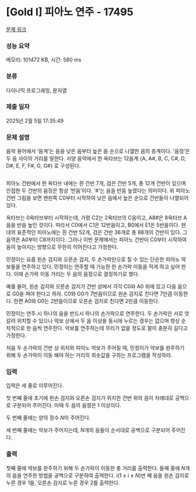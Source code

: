 # [Gold I] 피아노 연주 - 17495 

[문제 링크](https://www.acmicpc.net/problem/17495) 

### 성능 요약

메모리: 101472 KB, 시간: 580 ms

### 분류

다이나믹 프로그래밍, 문자열

### 제출 일자

2025년 2월 5일 17:35:49

### 문제 설명

<p>음악 용어에서 ‘음계’는 음을 낮은 음부터 높은 음 순으로 나열한 음의 층계이다. ‘음정’은 두 음 사이의 거리를 말한다. 서양 음악에서 한 옥타브는 12음계 {A, A#, B, C, C#, D, D#, E, F, F#, G, G#} 로 구성된다.</p>

<p style="text-align: center;"><img alt="" src="https://upload.acmicpc.net/a1683b4c-f1e9-4ff3-9e85-64eb11aa4163/-/preview/"></p>

<p>피아노 건반에서 한 옥타브 내에는 흰 건반 7개, 검은 건반 5개, 총 12개 건반이 있으며 인접한 두 건반의 음정은 항상 ‘반음’이다. ‘#’는 음을 반음 높였다는 의미이다. 위 피아노 건반 그림을 보면 맨왼쪽 C0부터 시작하여 낮은 음에서 높은 순으로 건반들이 나열되어 있다.</p>

<p>옥타브는 0옥타브부터 시작하는데, 가령 C2는 2옥타브의 C음이고, A8#은 8옥타브 A음을 반음 높인 것이다. 따라서 C0에서 C1은 12반음이고, B0에서 E1은 5반음이다. 현대의 표준적인 피아노에는 흰 건반 52개, 검은 건반 36개로 총 88개의 건반이 있다. 그 음역은 A0부터 C8까지이다. 그러나 이번 문제에서는 피아노 건반이 C0부터 시작하여 음이 높아지는 방향으로 무한히 이어진다고 가정한다.</p>

<p>민정이는 요즘 왼손 검지와 오른손 검지, 두 손가락만으로 칠 수 있는 단순한 피아노 악보들을 연주하고 있다. 민정이는 연주할 때 가능한 한 손가락 이동을 적게 하고 싶어 한다. 이때 손가락 이동 거리는 두 음의 음정으로 결정하기로 했다.</p>

<p>예를 들어, 왼손 검지와 오른손 검지가 건반 상에서 각각 C0와 A0 위에 있고 다음 음으로 G0을 쳐야 한다고 하자. C0와 G0가 7반음이므로 왼손 검지로 친다면 7만큼 이동한다. 한편 A0와 G0는 2반음이므로 오른손 검지로 친다면 2만큼 이동한다.</p>

<p>민정이는 연주 시 하나의 음을 반드시 하나의 손가락으로 연주한다. 두 손가락은 서로 엇갈려 위치할 수 있으나 악보 상에서 두 음 이상을 동시에 누르는 경우는 없으며 항상 순차적으로 한 음씩 연주한다. 악보를 연주하는데 무리가 없을 정도로 팔이 충분히 길다고 가정한다.</p>

<p>처음 두 손가락의 건반 상 위치와 피아노 악보가 주어질 때, 민정이가 악보를 완주하기 위해 두 손가락이 이동 해야 하는 거리의 최솟값을 구하는 프로그램을 작성하라.</p>

### 입력 

 <p>입력은 세 줄로 이루어진다.</p>

<p>첫 번째 줄에 초기에 왼손 검지와 오른손 검지가 위치한 건반 위의 음이 차례대로 공백으로 구분되어 주어진다. 이때 두 음의 음정은 1 이상이다.</p>

<p>두 번째 줄에는 양의 정수 <em>N</em>이 주어진다.</p>

<p>세 번째 줄에는 악보가 주어지는데, <em>N</em>개의 음들이 순서대로 공백으로 구분되어 주어진다.</p>

### 출력 

 <p>첫째 줄에 악보를 완주하기 위해 두 손가락이 이동한 총 거리를 출력한다. 둘째 줄에 <em>N</em>개의 음을 연주한 방법을 공백으로 구분하여 출력한다. i(1 ≤ i ≤ <em>N</em>)번 째 음을 왼손 검지로 누른 경우 1을, 오른손 검지로 누른 경우 2를 출력한다.</p>

